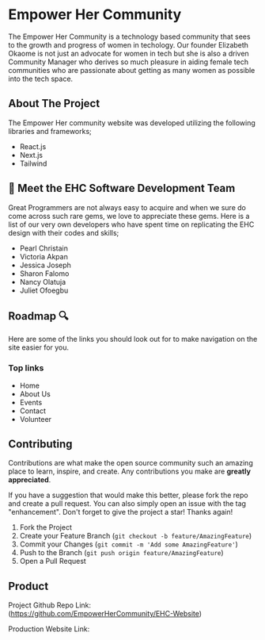 <!-- ABOUT EHC -->
# Empower Her Community 

The Empower Her Community is a technology based community that sees to the growth and progress of women in techology. Our founder Elizabeth Okaome is not just an advocate for women in tech but she is also a driven Community Manager who derives so much pleasure in aiding female tech communities who are passionate about getting as many women as possible into the tech space.



<!-- ABOUT THE PROJECT -->

## About The Project 

The Empower Her community website was developed utilizing the following libraries and frameworks;

- React.js
- Next.js
- Tailwind 



<!-- THE SOFTWARE TEAM -->

## 👋  Meet the EHC Software Development Team 

Great Programmers are not always easy to acquire and when we sure do come across such rare gems, we love to appreciate these gems. Here is a list of our very own developers who have spent time on replicating the EHC design with their codes and skills;

- Pearl Christain
- Victoria Akpan
- Jessica Joseph
- Sharon Falomo
- Nancy Olatuja
- Juliet Ofoegbu

<!-- ROADMAP -->

## Roadmap 🔍
Here are some of the links you should look out for to make navigation on the site easier for you. 
### Top links

- Home
- About Us
- Events
- Contact
- Volunteer 



<!-- CONTRIBUTING -->
## Contributing

Contributions are what make the open source community such an amazing place to learn, inspire, and create. Any contributions you make are **greatly appreciated**.

If you have a suggestion that would make this better, please fork the repo and create a pull request. You can also simply open an issue with the tag "enhancement".
Don't forget to give the project a star! Thanks again!

1. Fork the Project
2. Create your Feature Branch (`git checkout -b feature/AmazingFeature`)
3. Commit your Changes (`git commit -m 'Add some AmazingFeature'`)
4. Push to the Branch (`git push origin feature/AmazingFeature`)
5. Open a Pull Request



<!-- THE PRODUCT LINK -->

## Product

Project Github Repo Link: (https://github.com/EmpowerHerCommunity/EHC-Website)

Production Website Link:

